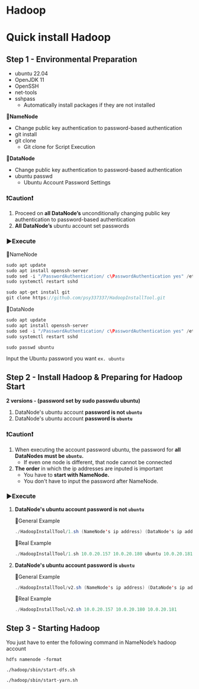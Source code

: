 # Hadoop 

# Quick install Hadoop

## Step 1 - **Environmental Preparation**

- ubuntu 22.04
- OpenJDK 11
- OpenSSH
- net-tools
- sshpass
    - Automatically install packages if they are not installed

🔸**NameNode**

- Change public key authentication to password-based authentication
- git install
- git clone
    - Git clone for Script Execution

🔸**DataNode**

- Change public key authentication to password-based authentication
- ubuntu passwd
    - Ubuntu Account Password Settings

### ❗****Caution****❗

1. Proceed on **all DataNode’s** unconditionally changing public key authentication to password-based authentication
2. **All DataNode’s** ubuntu account set passwords

### ▶**Execute**

🔹NameNode

```java
sudo apt update
sudo apt install openssh-server
sudo sed -i "/PasswordAuthentication/ c\PasswordAuthentication yes" /etc/ssh/sshd_config
sudo systemctl restart sshd

sudo apt-get install git
git clone https://github.com/psy337337/HadoopInstallTool.git
```

🔹DataNode

```java
sudo apt update
sudo apt install openssh-server
sudo sed -i "/PasswordAuthentication/ c\PasswordAuthentication yes" /etc/ssh/sshd_config
sudo systemctl restart sshd

sudo passwd ubuntu
```

Input the Ubuntu password you want `ex. ubuntu`

## Step 2 - Install Hadoop & Preparing for Hadoop Start

**2 versions - (password set by sudo passwdu ubuntu)**

1. DataNode's ubuntu account **password is not `ubuntu`**
2. DataNode's ubuntu account **password is `ubuntu`**

### ❗****Caution****❗

1. When executing the account password ubuntu, the password for **all DataNodes must be `ubuntu`.**
    - If even one node is different, that node cannot be connected
2. **The order** in which the ip addresses are inputed is important
    - You have to **start with NameNode.**
    - You don't have to input the password after NameNode.

### ▶**Execute**

1. **DataNode's ubuntu account password is not `ubuntu`**
    
    🔹General Example
    
    ```java
    ./HadoopInstallTool/1.sh (NameNode's ip address) (DataNode's ip address) (DataNode's ubuntu passwd) (DataNode's ip address) (DataNode's ubuntu passwd)...
    ```
    
    🔹Real Example
    
    ```java
    ./HadoopInstallTool/1.sh 10.0.20.157 10.0.20.180 ubuntu 10.0.20.181 ubuntu2
    ```
    
2. **DataNode's ubuntu account password is `ubuntu`**
    
    🔹General Example
    
    ```java
    ./HadoopInstallTool/v2.sh (NameNode's ip address) (DataNode's ip address) (DataNode's ip address)...
    ```
    
    🔹Real Example
    
    ```java
    ./HadoopInstallTool/v2.sh 10.0.20.157 10.0.20.180 10.0.20.181
    ```
    

## Step 3 - Starting Hadoop

You just have to enter the following command in NameNode’s hadoop account

`hdfs namenode -format`

`./hadoop/sbin/start-dfs.sh`

`./hadoop/sbin/start-yarn.sh`
